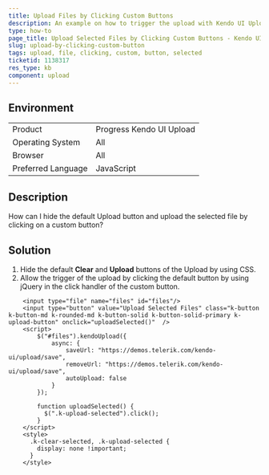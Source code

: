 ```yaml
---
title: Upload Files by Clicking Custom Buttons
description: An example on how to trigger the upload with Kendo UI Upload by clicking a custom button.
type: how-to
page_title: Upload Selected Files by Clicking Custom Buttons - Kendo UI Upload for jQuery
slug: upload-by-clicking-custom-button
tags: upload, file, clicking, custom, button, selected
ticketid: 1138317
res_type: kb
component: upload
---
```


## Environment

<table>
 <tr>
  <td>Product</td>
  <td>Progress Kendo UI Upload</td>
 </tr>
 <tr>
  <td>Operating System</td>
  <td>All</td>
 </tr>
 <tr>
  <td>Browser</td>
  <td>All</td>
 </tr>
 <tr>
  <td>Preferred Language</td>
  <td>JavaScript</td>
 </tr>
</table>

## Description

How can I hide the default Upload button and upload the selected file by clicking on a custom button?

## Solution

1. Hide the default **Clear** and **Upload** buttons of the Upload by using CSS.
1. Allow the trigger of the upload by clicking the default button by using jQuery in the click handler of the custom button.  

```dojo
	<input type="file" name="files" id="files"/>
	<input type="button" value="Upload Selected Files" class="k-button k-button-md k-rounded-md k-button-solid k-button-solid-primary k-upload-button" onclick="uploadSelected()"  />
	<script>
		$("#files").kendoUpload({
			async: {
				saveUrl: "https://demos.telerik.com/kendo-ui/upload/save",
				removeUrl: "https://demos.telerik.com/kendo-ui/upload/save",
				autoUpload: false
			}
		});

		function uploadSelected() {
		  $(".k-upload-selected").click();
		}
	</script>
	<style>  
	  .k-clear-selected, .k-upload-selected {
		display: none !important;
	  }
	</style>
```

